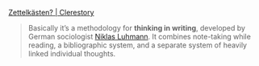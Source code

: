 [Zettelkästen? | Clerestory](https://clerestory.netlify.com/zk/)

> Basically it’s a methodology for **thinking in writing**, developed by German sociologist [Niklas Luhmann](https://en.wikipedia.org/wiki/Niklas_Luhmann). It combines note-taking while reading, a bibliographic system, and a separate system of heavily linked individual thoughts.

